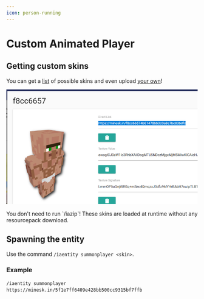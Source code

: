```yaml
---
icon: person-running
---
```


# Custom Animated Player

## Getting custom skins

You can get a [list](https://mineskin.org/gallery) of possible skins and even upload [your own](https://mineskin.org/)!

![](<assets/images/image (54).png>)


<Note>
You don't need to run `/iazip`! These skins are loaded at runtime without any resourcepack download.
</Note>


## Spawning the entity

Use the command `/iaentity summonplayer <skin>`.

### Example

`/iaentity summonplayer https://minesk.in/5f1e7ff6409e428bb500cc9315bf7ffb`
